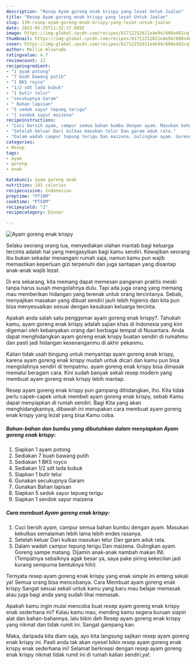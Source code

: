 ```yaml
---
description: "Resep Ayam goreng enak krispy yang lezat Untuk Jualan"
title: "Resep Ayam goreng enak krispy yang lezat Untuk Jualan"
slug: 139-resep-ayam-goreng-enak-krispy-yang-lezat-untuk-jualan
date: 2021-05-25T11:32:17.689Z
image: https://img-global.cpcdn.com/recipes/b1712252611e4e94/680x482cq70/ayam-goreng-enak-krispy-foto-resep-utama.jpg
thumbnail: https://img-global.cpcdn.com/recipes/b1712252611e4e94/680x482cq70/ayam-goreng-enak-krispy-foto-resep-utama.jpg
cover: https://img-global.cpcdn.com/recipes/b1712252611e4e94/680x482cq70/ayam-goreng-enak-krispy-foto-resep-utama.jpg
author: Mollie Alvarado
ratingvalue: 4.7
reviewcount: 13
recipeingredient:
- "1 ayam potong"
- "7 buah bawang putih"
- "1 BKS royco"
- "1/2 sdt lada bubuk"
- "1 butir telur"
- "secukupnya Garam"
- " Bahan lapisan"
- "5 sedok sayur tepueg terigu"
- "1 sendok sayur maizena"
recipeinstructions:
- "Cuci bersih ayam, campur semua bahan bumbu dengan ayam. Masukan kekulkas semalaman lebih lama lebih endes rasanya."
- "Setelah keluar Dari kulkas masukan telur Dan garam aduk rata."
- "Dalam wadah campur tepung terigu Dan maizena. Gulingkan ayam. Goreng sampe matang. Dijamin anak-anak nambah makan INI. (Tempatnya sebaiknya agak besar ya, saya pake piring kekecilan jadi kurang sempurna bentuknya hihi)"
categories:
- Resep
tags:
- ayam
- goreng
- enak

katakunci: ayam goreng enak 
nutrition: 241 calories
recipecuisine: Indonesian
preptime: "PT10M"
cooktime: "PT58M"
recipeyield: "2"
recipecategory: Dinner

---
```



![Ayam goreng enak krispy](https://img-global.cpcdn.com/recipes/b1712252611e4e94/680x482cq70/ayam-goreng-enak-krispy-foto-resep-utama.jpg)

Selaku seorang orang tua, menyediakan olahan mantab bagi keluarga tercinta adalah hal yang mengasyikan bagi kamu sendiri. Kewajiban seorang ibu bukan sekadar menangani rumah saja, namun kamu pun wajib memastikan keperluan gizi terpenuhi dan juga santapan yang disantap anak-anak wajib lezat.

Di era  sekarang, kita memang dapat memesan panganan praktis meski tanpa harus susah mengolahnya dulu. Tapi ada juga orang yang memang mau memberikan hidangan yang terenak untuk orang tercintanya. Sebab, menyajikan masakan yang dibuat sendiri jauh lebih higienis dan kita pun bisa menyesuaikan sesuai dengan kesukaan keluarga tercinta. 



Apakah anda salah satu penggemar ayam goreng enak krispy?. Tahukah kamu, ayam goreng enak krispy adalah sajian khas di Indonesia yang kini digemari oleh kebanyakan orang dari berbagai tempat di Nusantara. Anda dapat menghidangkan ayam goreng enak krispy buatan sendiri di rumahmu dan pasti jadi hidangan kesenanganmu di akhir pekanmu.

Kalian tidak usah bingung untuk menyantap ayam goreng enak krispy, karena ayam goreng enak krispy mudah untuk dicari dan kamu pun bisa mengolahnya sendiri di tempatmu. ayam goreng enak krispy bisa dimasak memalui beragam cara. Kini sudah banyak sekali resep modern yang membuat ayam goreng enak krispy lebih mantap.

Resep ayam goreng enak krispy pun gampang dihidangkan, lho. Kita tidak perlu capek-capek untuk membeli ayam goreng enak krispy, sebab Kamu dapat menyiapkan di rumah sendiri. Bagi Kita yang akan menghidangkannya, dibawah ini merupakan cara membuat ayam goreng enak krispy yang lezat yang bisa Kamu coba.

<!--inarticleads1-->

##### Bahan-bahan dan bumbu yang dibutuhkan dalam menyiapkan Ayam goreng enak krispy:

1. Siapkan 1 ayam potong
1. Sediakan 7 buah bawang putih
1. Sediakan 1 BKS royco
1. Sediakan 1/2 sdt lada bubuk
1. Siapkan 1 butir telur
1. Gunakan secukupnya Garam
1. Gunakan  Bahan lapisan
1. Siapkan 5 sedok sayur tepueg terigu
1. Siapkan 1 sendok sayur maizena




<!--inarticleads2-->

##### Cara membuat Ayam goreng enak krispy:

1. Cuci bersih ayam, campur semua bahan bumbu dengan ayam. Masukan kekulkas semalaman lebih lama lebih endes rasanya.
1. Setelah keluar Dari kulkas masukan telur Dan garam aduk rata.
1. Dalam wadah campur tepung terigu Dan maizena. Gulingkan ayam. Goreng sampe matang. Dijamin anak-anak nambah makan INI. (Tempatnya sebaiknya agak besar ya, saya pake piring kekecilan jadi kurang sempurna bentuknya hihi)




Ternyata resep ayam goreng enak krispy yang enak simple ini enteng sekali ya! Semua orang bisa mencobanya. Cara Membuat ayam goreng enak krispy Sangat sesuai sekali untuk kamu yang baru mau belajar memasak atau juga bagi anda yang sudah lihai memasak.

Apakah kamu ingin mulai mencoba buat resep ayam goreng enak krispy enak sederhana ini? Kalau kamu mau, mending kamu segera buruan siapin alat dan bahan-bahannya, lalu bikin deh Resep ayam goreng enak krispy yang nikmat dan tidak rumit ini. Sangat gampang kan. 

Maka, daripada kita diam saja, ayo kita langsung sajikan resep ayam goreng enak krispy ini. Pasti anda tak akan nyesel bikin resep ayam goreng enak krispy enak sederhana ini! Selamat berkreasi dengan resep ayam goreng enak krispy nikmat tidak rumit ini di rumah kalian sendiri,ya!.


